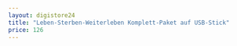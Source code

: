 ```yaml
---
layout: digistore24
title: "Leben-Sterben-Weiterleben Komplett-Paket auf USB-Stick"
price: 126
---
```


